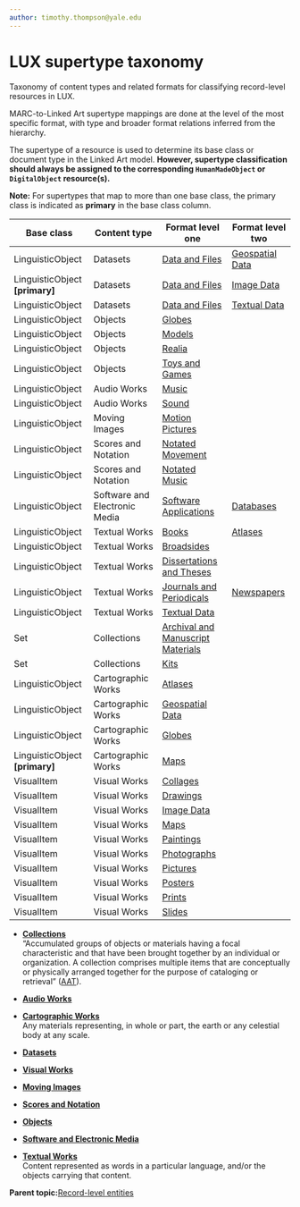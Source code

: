 ```yaml
---
author: timothy.thompson@yale.edu
---
```


# LUX supertype taxonomy

Taxonomy of content types and related formats for classifying record-level resources in LUX.

MARC-to-Linked Art supertype mappings are done at the level of the most specific format, with type and broader format relations inferred from the hierarchy.

The supertype of a resource is used to determine its base class or document type in the Linked Art model. **However, supertype classification should always be assigned to the corresponding `HumanMadeObject` or `DigitalObject` resource\(s\).**

**Note:** For supertypes that map to more than one base class, the primary class is indicated as **primary** in the base class column.

|Base class|Content type|Format level one|Format level two|
|----------|------------|----------------|----------------|
|LinguisticObject|Datasets|[Data and Files](dataandfiles.md)|[Geospatial Data](geospatialdata.md)|
|LinguisticObject **\[primary\]**|Datasets|[Data and Files](dataandfiles.md)|[Image Data](imagedata.md)|
|LinguisticObject|Datasets|[Data and Files](dataandfiles.md)|[Textual Data](textualdata.md)|
|LinguisticObject|Objects|[Globes](globes.md)| |
|LinguisticObject|Objects|[Models](models.md)| |
|LinguisticObject|Objects|[Realia](realia.md)| |
|LinguisticObject|Objects|[Toys and Games](toysandgames.md)| |
|LinguisticObject|Audio Works|[Music](music.md)| |
|LinguisticObject|Audio Works|[Sound](sound.md)| |
|LinguisticObject|Moving Images|[Motion Pictures](motionpictures.md)| |
|LinguisticObject|Scores and Notation|[Notated Movement](notatedmovement.md)| |
|LinguisticObject|Scores and Notation|[Notated Music](notatedmusic.md)| |
|LinguisticObject|Software and Electronic Media|[Software Applications](softwareapplications.md)|[Databases](databases.md)|
|LinguisticObject|Textual Works|[Books](books.md)|[Atlases](atlases.md)|
|LinguisticObject|Textual Works|[Broadsides](broadsides.md)| |
|LinguisticObject|Textual Works|[Dissertations and Theses](dissertationsandtheses.md)| |
|LinguisticObject|Textual Works|[Journals and Periodicals](journalsandperiodicals.md)|[Newspapers](newspapers.md)|
|LinguisticObject|Textual Works|[Textual Data](textualdata.md)| |
|Set|Collections|[Archival and Manuscript Materials](archivalandmanuscriptmaterials.md)| |
|Set|Collections|[Kits](kits.md)| |
|LinguisticObject|Cartographic Works|[Atlases](atlases.md)| |
|LinguisticObject|Cartographic Works|[Geospatial Data](geospatialdata.md)| |
|LinguisticObject|Cartographic Works|[Globes](globes.md)| |
|LinguisticObject **\[primary\]**|Cartographic Works|[Maps](maps.md)| |
|VisualItem|Visual Works|[Collages](collages.md)| |
|VisualItem|Visual Works|[Drawings](drawings.md)| |
|VisualItem|Visual Works|[Image Data](imagedata.md)| |
|VisualItem|Visual Works|[Maps](maps.md)| |
|VisualItem|Visual Works|[Paintings](drawings.md)| |
|VisualItem|Visual Works|[Photographs](photographs.md)| |
|VisualItem|Visual Works|[Pictures](pictures.md)| |
|VisualItem|Visual Works|[Posters](posters.md)| |
|VisualItem|Visual Works|[Prints](prints.md)| |
|VisualItem|Visual Works|[Slides](slides.md)| |



-   **[Collections](../../tasks/supertypes/collectionformats.md)**  
 “Accumulated groups of objects or materials having a focal characteristic and that have been brought together by an individual or organization. A collection comprises multiple items that are conceptually or physically arranged together for the purpose of cataloging or retrieval” \([AAT](http://www.getty.edu/vow/AATFullDisplay?find=&logic=AND&note=&subjectid=300025976)\).
-   **[Audio Works](../../tasks/supertypes/audioformats.md)**  

-   **[Cartographic Works](../../tasks/supertypes/cartographicformats.md)**  
Any materials representing, in whole or part, the earth or any celestial body at any scale.
-   **[Datasets](../../tasks/supertypes/dataformats.md)**  

-   **[Visual Works](../../tasks/supertypes/imageformats.md)**  

-   **[Moving Images](../../tasks/supertypes/movingimageformats.md)**  

-   **[Scores and Notation](../../tasks/supertypes/notationformats.md)**  

-   **[Objects](../../tasks/supertypes/objectformats.md)**  

-   **[Software and Electronic Media](../../tasks/supertypes/softwareformats.md)**  

-   **[Textual Works](../../tasks/supertypes/textualformats.md)**  
Content represented as words in a particular language, and/or the objects carrying that content.

**Parent topic:**[Record-level entities](../../concepts/record_level_entities.md)

